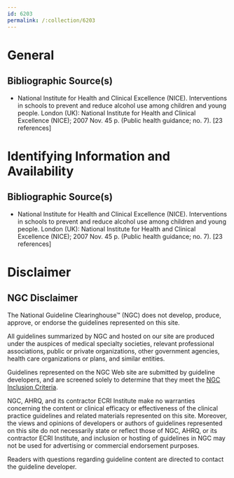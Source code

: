 ```yaml
---
id: 6203
permalink: /:collection/6203
---
```


# General

## Bibliographic Source(s)

- National Institute for Health and Clinical Excellence (NICE). Interventions in schools to prevent and reduce alcohol use among children and young people. London (UK): National Institute for Health and Clinical Excellence (NICE); 2007 Nov. 45 p. (Public health guidance; no. 7). [23 references]

# Identifying Information and Availability

## Bibliographic Source(s)

- National Institute for Health and Clinical Excellence (NICE). Interventions in schools to prevent and reduce alcohol use among children and young people. London (UK): National Institute for Health and Clinical Excellence (NICE); 2007 Nov. 45 p. (Public health guidance; no. 7). [23 references]

# Disclaimer

## NGC Disclaimer

The National Guideline Clearinghouse™ (NGC) does not develop, produce, approve, or endorse the guidelines represented on this site.

All guidelines summarized by NGC and hosted on our site are produced under the auspices of medical specialty societies, relevant professional associations, public or private organizations, other government agencies, health care organizations or plans, and similar entities.

Guidelines represented on the NGC Web site are submitted by guideline developers, and are screened solely to determine that they meet the [NGC Inclusion Criteria](/help-and-about/summaries/inclusion-criteria).

NGC, AHRQ, and its contractor ECRI Institute make no warranties concerning the content or clinical efficacy or effectiveness of the clinical practice guidelines and related materials represented on this site. Moreover, the views and opinions of developers or authors of guidelines represented on this site do not necessarily state or reflect those of NGC, AHRQ, or its contractor ECRI Institute, and inclusion or hosting of guidelines in NGC may not be used for advertising or commercial endorsement purposes.

Readers with questions regarding guideline content are directed to contact the guideline developer.

